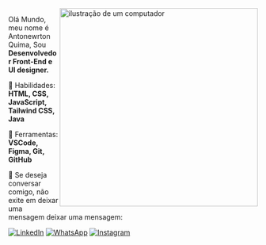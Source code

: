 <img src="https://raw.githubusercontent.com/MicaelliMedeiros/micaellimedeiros/master/image/computer-illustration.png" alt="ilustração de um computador" min-width="400px" max-width="400px" width="400px" align="right">

<p align="left"> 
  Olá Mundo, meu nome é Antonewrton Quima, Sou <strong>Desenvolvedor Front-End e UI designer.</strong>
</p>

<p align="left">
  🦄 Habilidades: <strong>HTML, CSS, JavaScript, Tailwind CSS, Java</strong>
</p>

<p align="left">
  💼 Ferramentas: <strong>VSCode, Figma, Git, GitHub</strong>
</p>

<p align="left">
  💌 Se deseja conversar comigo, não exite em deixar uma mensagem deixar uma mensagem:
</p>

<p align="left">
  <a href="https://www.linkedin.com/in/antonewton-quima-95aaa3238?utm_source=share&utm_campaign=share_via&utm_content=profile&utm_medium=ios_app" title="LinkedIn">
  <img src="https://img.shields.io/badge/-Linkedin-0e76a8?style=flat-square&logo=Linkedin&logoColor=white&link=https://www.linkedin.com/in/antonewton-quima-95aaa3238?utm_source=share&utm_campaign=share_via&utm_content=profile&utm_medium=ios_app" alt="LinkedIn"/></a>
  
  <a href="https://wa.me/244943670112" title="WhatsApp">
  <img src="https://img.shields.io/badge/-WhatsApp-25d366?style=flat-square&labelColor=25d366&logo=whatsapp&logoColor=white&link=https://wa.me/244943670112" alt="WhatsApp"/></a>
  
  <a href="https://instagram.com/antonewton_" title="Instagram">
  <img src="https://img.shields.io/badge/-Instagram-DF0174?style=flat-square&labelColor=DF0174&logo=instagram&logoColor=white&link=https://instagram.com/antonewton_" alt="Instagram"/></a>
</p>
